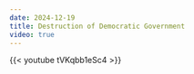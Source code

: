 ```yaml
---
date: 2024-12-19
title: Destruction of Democratic Government
video: true
---
```



{{< youtube tVKqbb1eSc4 >}}
